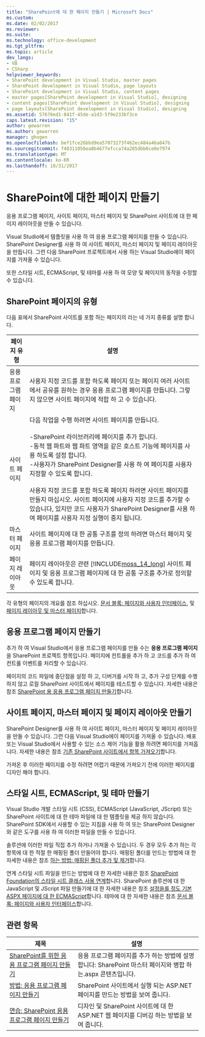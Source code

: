 ```yaml
---
title: "SharePoint에 대 한 페이지 만들기 | Microsoft Docs"
ms.custom: 
ms.date: 02/02/2017
ms.reviewer: 
ms.suite: 
ms.technology: office-development
ms.tgt_pltfrm: 
ms.topic: article
dev_langs:
- VB
- CSharp
helpviewer_keywords:
- SharePoint development in Visual Studio, master pages
- SharePoint development in Visual Studio, page layouts
- SharePoint development in Visual Studio, content pages
- master pages[SharePoint development in Visual Studio], designing
- content pages[SharePoint development in Visual Studio], designing
- page layouts[SharePoint development in Visual Studio], designing
ms.assetid: 57678ed1-841f-45de-a1d3-5f9e233bf3ce
caps.latest.revision: "15"
author: gewarren
ms.author: gewarren
manager: ghogen
ms.openlocfilehash: bef1fce26bbd9ea57073273f462ec484a46a647b
ms.sourcegitcommit: f40311056ea0b4677efcca74a285dbb0ce0e7974
ms.translationtype: MT
ms.contentlocale: ko-KR
ms.lasthandoff: 10/31/2017
---
```

# <a name="creating-pages-for-sharepoint"></a>SharePoint에 대한 페이지 만들기
  응용 프로그램 페이지, 사이트 페이지, 마스터 페이지 및 SharePoint 사이트에 대 한 페이지 레이아웃을 만들 수 있습니다.  
  
 Visual Studio에서 템플릿을 사용 하 여 응용 프로그램 페이지를 만들 수 있습니다. SharePoint Designer를 사용 하 여 사이트 페이지, 마스터 페이지 및 페이지 레이아웃을 만듭니다. 그런 다음 SharePoint 프로젝트에서 사용 하는 Visual Studio에이 페이지를 가져올 수 있습니다.  
  
 또한 스타일 시트, ECMAScript, 및 테마를 사용 하 여 모양 및 페이지의 동작을 수정할 수 있습니다.  
  
## <a name="types-of-sharepoint-pages"></a>SharePoint 페이지의 유형  
 다음 표에서 SharePoint 사이트를 포함 하는 페이지의 라는 네 가지 종류를 설명 합니다.  
  
|페이지 유형|설명|  
|---------------|-----------------|  
|응용 프로그램 페이지|사용자 지정 코드를 포함 하도록 페이지 또는 페이지 여러 사이트에서 공유를 원하는 경우 응용 프로그램 페이지를 만듭니다. 그렇지 않으면 사이트 페이지에 적합 하 고 수 있습니다.|  
|사이트 페이지|다음 작업을 수행 하려면 사이트 페이지를 만듭니다.<br /><br /> -SharePoint 라이브러리에 페이지를 추가 합니다.<br />-동적 웹 파트와 웹 파트 영역을 같은 호스트 기능에 페이지를 사용 하도록 설정 합니다.<br />-사용자가 SharePoint Designer를 사용 하 여 페이지를 사용자 지정할 수 있도록 합니다.<br /><br /> 사용자 지정 코드를 포함 하도록 페이지 하려면 사이트 페이지를 만들지 마십시오. 사이트 페이지에 사용자 지정 코드를 추가할 수 있습니다, 있지만 코드 사용자가 SharePoint Designer를 사용 하 여 페이지를 사용자 지정 실행이 중지 됩니다.|  
|마스터 페이지|사이트 페이지에 대 한 공통 구조를 정의 하려면 마스터 페이지 및 응용 프로그램 페이지를 만듭니다.|  
|페이지 레이아웃|페이지 레이아웃은 관련 [!INCLUDE[moss_14_long](../sharepoint/includes/moss-14-long-md.md)] 사이트 페이지 및 응용 프로그램 페이지에 대 한 공통 구조를 추가로 정의할 수 있도록 합니다.|  
  
 각 유형의 페이지의 개요를 참조 하십시오. [문서 블록: 페이지와 사용자 인터페이스](http://go.microsoft.com/fwlink/?LinkID=182095), 및 [페이지 레이아웃 및 마스터 페이지](http://go.microsoft.com/fwlink/?LinkID=182096)합니다.  
  
## <a name="creating-application-pages"></a>응용 프로그램 페이지 만들기  
 추가 하 여 Visual Studio에서 응용 프로그램 페이지를 만들 수는 **응용 프로그램 페이지** 을 SharePoint 프로젝트 항목입니다. 페이지에 컨트롤을 추가 하 고 코드를 추가 하 여 컨트롤 이벤트를 처리할 수 있습니다.  
  
 페이지의 코드 파일에 중단점을 설정 하 고, 디버거를 시작 하 고, 추가 구성 단계를 수행 하지 않고 로컬 SharePoint 사이트에서 페이지를 테스트할 수 있습니다. 자세한 내용은 참조 [SharePoint 용 응용 프로그램 페이지 만들기](../sharepoint/creating-application-pages-for-sharepoint.md)합니다.  
  
## <a name="creating-site-pages-master-pages-and-page-layouts"></a>사이트 페이지, 마스터 페이지 및 페이지 레이아웃 만들기  
 SharePoint Designer를 사용 하 여 사이트 페이지, 마스터 페이지 및 페이지 레이아웃을 만들 수 있습니다. 그런 다음 Visual Studio에이 페이지를 가져올 수 있습니다. 배포 또는 Visual Studio에서 사용할 수 있는 소스 제어 기능을 활용 하려면 페이지를 가져옵니다. 자세한 내용은 참조 [기존 SharePoint 사이트에서 항목 가져오기](../sharepoint/importing-items-from-an-existing-sharepoint-site.md)합니다.  
  
 가져온 후 이러한 페이지를 수정 하려면 어렵기 때문에 가져오기 전에 이러한 페이지를 디자인 해야 합니다.  
  
## <a name="creating-cascading-style-sheets-ecmascript-and-themes"></a>스타일 시트, ECMAScript, 및 테마 만들기  
 Visual Studio 개발 스타일 시트 (CSS), ECMAScript (JavaScript, JScript) 또는 SharePoint 사이트에 대 한 테마 파일에 대 한 템플릿을 제공 하지 않습니다. SharePoint SDK에서 사용할 수 있는 지침을 사용 하 여 또는 SharePoint Designer와 같은 도구를 사용 하 여 이러한 파일을 만들 수 있습니다.  
  
 솔루션에 이러한 파일 직접 추가 하거나 가져올 수 있습니다. 두 경우 모두 추가 하는 각 항목에 대 한 적절 한 매핑된 폴더 만들어야 합니다. 매핑된 폴더를 만드는 방법에 대 한 자세한 내용은 참조 [하는 방법: 매핑된 폴더 추가 및 제거](../sharepoint/how-to-add-and-remove-mapped-folders.md)합니다.  
  
 연계 스타일 시트 파일을 만드는 방법에 대 한 자세한 내용은 참조 [SharePoint Foundation의 스타일 시트 클래스 사용 연계](http://go.microsoft.com/fwlink/?LinkID=182098)합니다. SharePoint 솔루션에 대 한 JavaScript 및 JScript 파일 만들기에 대 한 자세한 내용은 참조 [설정을를 정도 기본 ASPX 페이지에 대 한 ECMAScript](http://go.microsoft.com/fwlink/?LinkID=182099)합니다. 테마에 대 한 자세한 내용은 참조 [문서 블록: 페이지와 사용자 인터페이스](http://go.microsoft.com/fwlink/?LinkID=182095)합니다.  
  
## <a name="related-topics"></a>관련 항목  
  
|제목|설명|  
|-----------|-----------------|  
|[SharePoint를 위한 응용 프로그램 페이지 만들기](../sharepoint/creating-application-pages-for-sharepoint.md)|응용 프로그램 페이지를 추가 하는 방법에 설명 합니다: SharePoint 마스터 페이지와 병합 하는.aspx 콘텐츠입니다.|  
|[방법: 응용 프로그램 페이지 만들기](../sharepoint/how-to-create-an-application-page.md)|SharePoint 사이트에서 실행 되는 ASP.NET 페이지를 만드는 방법을 보여 줍니다.|  
|[연습: SharePoint 응용 프로그램 페이지 만들기](../sharepoint/walkthrough-creating-a-sharepoint-application-page.md)|디자인 및 SharePoint 사이트에 대 한 ASP.NET 웹 페이지를 디버깅 하는 방법을 보여 줍니다.|  
  
  